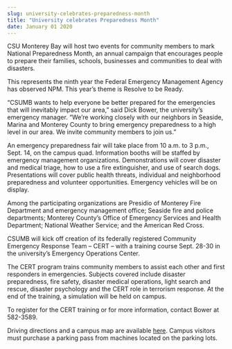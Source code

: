 ```yaml
---
slug: university-celebrates-preparedness-month
title: "University celebrates Preparedness Month"
date: January 01 2020
---
```


<p>CSU Monterey Bay will host two events for community members to mark National Preparedness Month, an annual campaign that encourages people to prepare their families, schools, businesses and communities to deal with disasters.
</p><p>This represents the ninth year the Federal Emergency Management Agency has observed NPM. This year’s theme is Resolve to be Ready.
</p><p>“CSUMB wants to help everyone be better prepared for the emergencies that will inevitably impact our area,” said Dick Bower, the university’s emergency manager. “We’re working closely with our neighbors in Seaside, Marina and Monterey County to bring emergency preparedness to a high level in our area. We invite community members to join us.”
</p><p>An emergency preparedness fair will take place from 10 a.m. to 3 p.m., Sept. 14, on the campus quad. Information booths will be staffed by emergency management organizations. Demonstrations will cover disaster and medical triage, how to use a fire extinguisher, and use of search dogs. Presentations will cover public health threats, individual and neighborhood preparedness and volunteer opportunities. Emergency vehicles will be on display.
</p><p>Among the participating organizations are Presidio of Monterey Fire Department and emergency management office; Seaside fire and police departments; Monterey County’s Office of Emergency Services and Health Department; National Weather Service; and the American Red Cross.
</p><p>CSUMB will kick off creation of its federally registered Community Emergency Response Team – CERT – with a training course Sept. 28-30 in the university’s Emergency Operations Center.
</p><p>The CERT program trains community members to assist each other and first responders in emergencies. Subjects covered include disaster preparedness, fire safety, disaster medical operations, light search and rescue, disaster psychology and the CERT role in terrorism response. At the end of the training, a simulation will be held on campus.
</p><p>To register for the CERT training or for more information, contact Bower at 582-3589.
</p><p>Driving directions and a campus map are available <a href="http://csumb.edu/map">here</a>. Campus visitors must purchase a parking pass from machines located on the parking lots.
</p><p> 
</p><p> 
</p>
